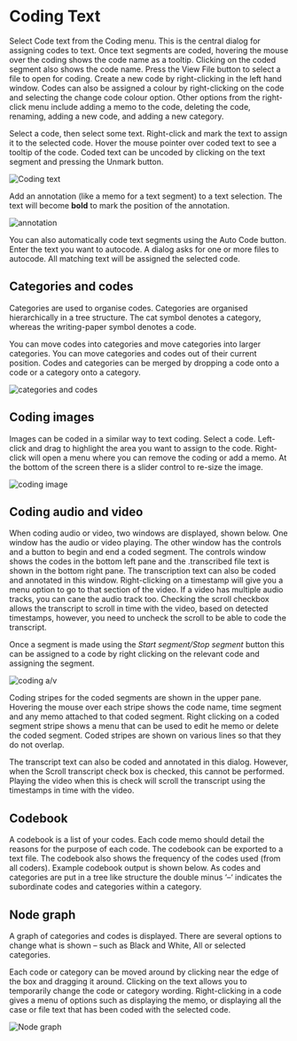 # Coding Text

Select Code text from the Coding menu. This is the central dialog for assigning codes to text. Once text segments are coded, hovering the mouse over the coding shows the code name as a tooltip. Clicking on the coded segment also shows the code name. Press the View File button to select a file to open for coding. Create a new code by right-clicking in the left hand window. Codes can also be assigned a colour by right-clicking on the code and selecting the change code colour option. Other options from the right-click menu include adding a memo to the code, deleting the code, renaming, adding a new code, and adding a new category.

Select a code, then select some text. Right-click and mark the text to assign it to the selected code. Hover the mouse pointer over coded text to see a tooltip of the code. Coded text can be uncoded by clicking on the text segment and pressing the Unmark button.

![Coding text](https://qualcoder.files.wordpress.com/2019/01/coding1.png?w=990)

Add an annotation (like a memo for a text segment) to a text selection. The text will become **bold** to mark the position of the annotation.

![annotation](https://qualcoder.files.wordpress.com/2019/01/annotation.png?w=429&h=240)

You can also automatically code text segments using the Auto Code button. Enter the text you want to autocode. A dialog asks for one or more files to autocode. All matching text will be assigned the selected code.

##  Categories and codes

Categories are used to organise codes. Categories are organised hierarchically in a tree structure. The cat symbol denotes a category, whereas the writing-paper symbol denotes a code.

You can move codes into categories and move categories into larger categories. You can move categories and codes out of their current position. Codes and categories can be merged by dropping a code onto a code or a category onto a category.

![categories and codes](https://qualcoder.files.wordpress.com/2019/01/category_with_codes.png)

##  Coding images

Images can be coded in a similar way to text coding. Select a code. Left-click and drag to highlight the area you want to assign to the code. Right-click will open a menu where you can remove the coding or add a memo. At the bottom of the screen there is a slider control to re-size the image.

![coding image](https://qualcoder.files.wordpress.com/2019/01/image_coding.png?w=618&h=445)

## Coding audio and video

When coding audio or video, two windows are displayed, shown below. One window has the audio or video playing. The other window has the controls and a button to begin and end a coded segment. The controls window shows the codes in the bottom left pane and the .transcribed file text is shown in the bottom right pane. The transcription text can also be coded and annotated in this window. Right-clicking on a timestamp will give you a menu option to go to that section of the video. If a video has multiple audio tracks, you can cane the audio track too. Checking the scroll checkbox allows the transcript to scroll in time with the video, based on detected timestamps, however, you need to uncheck the scroll to be able to code the transcript.

Once a segment is made using the _Start segment/Stop segment_ button this can be assigned to a code by right clicking on the relevant code and assigning the segment. 

![coding a/v](https://qualcoder.files.wordpress.com/2019/08/video-coding.png)

Coding stripes for the coded segments are shown in the upper pane. Hovering the mouse over each stripe shows the code name, time segment and any memo attached to that coded segment. Right clicking on a coded segment stripe shows a menu that can be used to edit he memo or delete the coded segment. Coded stripes are shown on various lines so that they do not overlap. 

The transcript text can also be coded and annotated in this dialog. However, when the Scroll transcript check box is checked, this cannot be performed. Playing the video when this is check will scroll the transcript using the timestamps in time with the video.

##  Codebook

A codebook is a list of your codes. Each code memo should detail the reasons for the purpose of each code. The codebook can be exported to a text file. The codebook also shows the frequency of the codes used (from all coders). Example codebook output is shown below. As codes and categories are put in a tree like structure the double minus ‘–‘ indicates the subordinate codes and categories within a category.

##  Node graph

A graph of categories and codes is displayed. There are several options to change what is shown – such as Black and White, All or selected categories.

Each code or category can be moved around by clicking near the edge of the box and dragging it around. Clicking on the text allows you to temporarily change the code or category wording. Right-clicking in a code gives a menu of options such as displaying the memo, or displaying all the case or file text that has been coded with the selected code.

![Node graph](https://qualcoder.files.wordpress.com/2019/01/node-graph.png)








